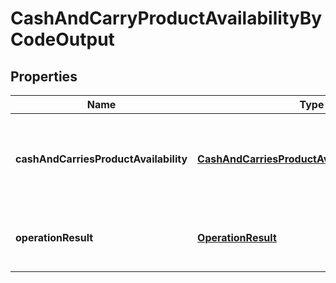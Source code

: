 
# CashAndCarryProductAvailabilityByCodeOutput

## Properties
Name | Type | Description | Notes
------------ | ------------- | ------------- | -------------
**cashAndCarriesProductAvailability** | [**CashAndCarriesProductAvailabilityByCodeDto**](CashAndCarriesProductAvailabilityByCodeDto.md) | Contains all the available informations about the requested order. |  [optional]
**operationResult** | [**OperationResult**](OperationResult.md) | Contains information about the result of this service call. | 



